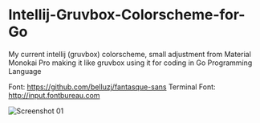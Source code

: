 # Intellij-Gruvbox-Colorscheme-for-Go
My current intellij (gruvbox) colorscheme, small adjustment from Material Monokai Pro making it like gruvbox using it for coding in Go Programming Language

Font: https://github.com/belluzj/fantasque-sans
Terminal Font: http://input.fontbureau.com

![Screenshot 01](https://raw.githubusercontent.com/nzer0nz/Intellij-Gruvbox-Colorscheme-for-Go/master/screenshots/01.png)
